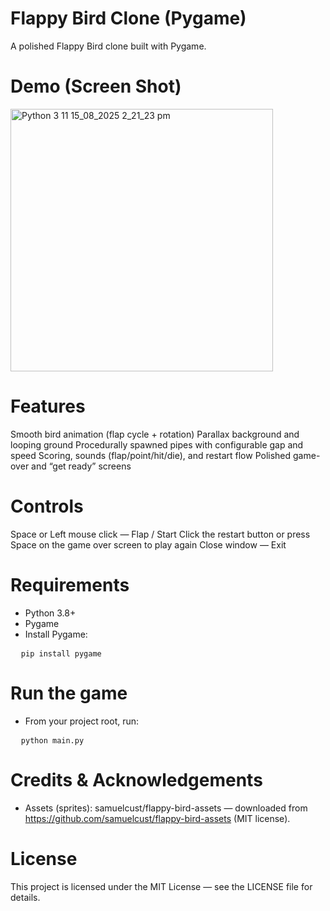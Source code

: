 # Flappy Bird Clone (Pygame)
A polished Flappy Bird clone built with Pygame.

# Demo (Screen Shot)
<img width="420" height="420" alt="Python 3 11 15_08_2025 2_21_23 pm" src="https://github.com/user-attachments/assets/3385bda3-e2b2-4df4-bd3b-0e511fe30e5c" />

# Features
Smooth bird animation (flap cycle + rotation)
Parallax background and looping ground
Procedurally spawned pipes with configurable gap and speed
Scoring, sounds (flap/point/hit/die), and restart flow
Polished game-over and “get ready” screens

# Controls
Space or Left mouse click — Flap / Start
Click the restart button or press Space on the game over screen to play again
Close window — Exit

# Requirements
- Python 3.8+
- Pygame
- Install Pygame:
<pre>
  <code>pip install pygame</code>
</pre>

# Run the game
- From your project root, run:
<pre>
  <code>python main.py</code>
</pre>

# Credits & Acknowledgements
- Assets (sprites): samuelcust/flappy-bird-assets — downloaded from https://github.com/samuelcust/flappy-bird-assets (MIT license).

# License
This project is licensed under the MIT License — see the LICENSE file for details.
